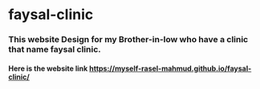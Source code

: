 # faysal-clinic
### This website Design for my Brother-in-low who have a clinic that name faysal clinic.
#### Here is the website link https://myself-rasel-mahmud.github.io/faysal-clinic/
